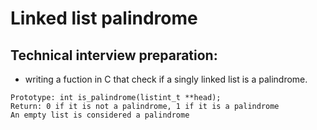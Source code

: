 # Linked list palindrome
## Technical interview preparation:
* writing a fuction in C that check if a singly linked list is a palindrome.
```
Prototype: int is_palindrome(listint_t **head);
Return: 0 if it is not a palindrome, 1 if it is a palindrome
An empty list is considered a palindrome
```